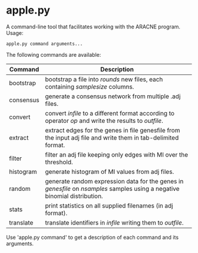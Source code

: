 # apple.py
A command-line tool that facilitates working with the ARACNE program. Usage:

```
apple.py command arguments...
```

The following commands are available:

|Command|Description|
|-------|-----------|
|bootstrap|bootstrap a file into *rounds* new files, each containing *samplesize* columns.|
|consensus|generate a consensus network from multiple .adj files.|
|convert|convert *infile* to a different format according to operator *op* and write the results to *outfile*.|
|extract|extract edges for the genes in file genesfile from the input adj file and write them in tab-delimited format.|
|filter|filter an adj file keeping only edges with MI over the threshold.|
|histogram|generate histogram of MI values from adj files.|
|random|generate random expression data for the genes in *genesfile* on *nsamples* samples using a negative binomial distribution.|
|stats|print statistics on all supplied filenames (in adj format).|
|translate|translate identifiers in *infile* writing them to *outfile*.|

Use 'apple.py command' to get a description of each command and its arguments.


